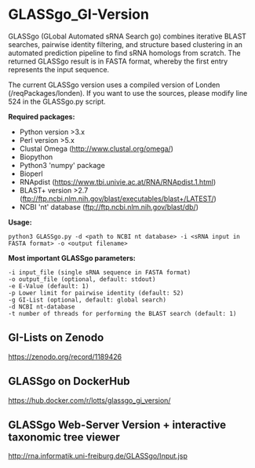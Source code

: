 # GLASSgo_GI-Version
GLASSgo (GLobal Automated sRNA Search go) combines iterative BLAST searches, pairwise identity filtering, and structure based clustering in an automated prediction pipeline to find sRNA homologs from scratch. The returned GLASSgo result is in FASTA format, whereby the first entry represents the input sequence. 

The current GLASSgo version uses a compiled version of Londen (/reqPackages/londen). If you want to use the sources, please modify line 524 in the GLASSgo.py script. 

**Required packages:**
- Python version >3.x
- Perl version >5.x
- Clustal Omega (http://www.clustal.org/omega/)
- Biopython
- Python3 'numpy' package
- Bioperl
- RNApdist (https://www.tbi.univie.ac.at/RNA/RNApdist.1.html)
- BLAST+ version >2.7 (ftp://ftp.ncbi.nlm.nih.gov/blast/executables/blast+/LATEST/)
- NCBI 'nt' database (ftp://ftp.ncbi.nlm.nih.gov/blast/db/)

**Usage:**
```text
python3 GLASSgo.py -d <path to NCBI nt database> -i <sRNA input in FASTA format> -o <output filename>
```

**Most important GLASSgo parameters:**
```text
-i input_file (single sRNA sequence in FASTA format)
-o output_file (optional, default: stdout)
-e E-Value (default: 1)
-p Lower limit for pairwise identity (default: 52)
-g GI-List (optional, default: global search)
-d NCBI nt-database
-t number of threads for performing the BLAST search (default: 1)
```


GI-Lists on Zenodo
-------
https://zenodo.org/record/1189426

GLASSgo on DockerHub
-------
https://hub.docker.com/r/lotts/glassgo_gi_version/

GLASSgo Web-Server Version + interactive taxonomic tree viewer
-------
http://rna.informatik.uni-freiburg.de/GLASSgo/Input.jsp
